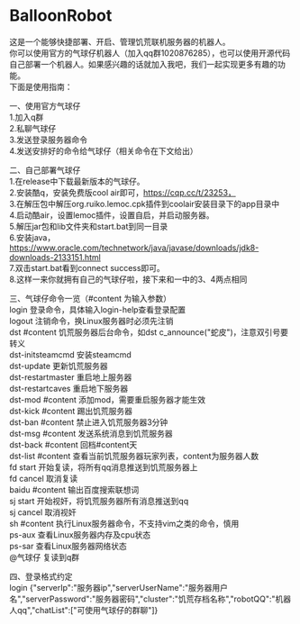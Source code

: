 # BalloonRobot
这是一个能够快捷部署、开启、管理饥荒联机服务器的机器人。</br>
你可以使用官方的气球仔机器人（加入qq群1020876285），也可以使用开源代码自己部署一个机器人。如果感兴趣的话就加入我吧，我们一起实现更多有趣的功能。</br>
下面是使用指南：</br>

一、使用官方气球仔</br>
1.加入q群</br>
2.私聊气球仔</br>
3.发送登录服务器命令</br>
4.发送安排好的命令给气球仔（相关命令在下文给出）</br>

二、自己部署气球仔</br>
1.在release中下载最新版本的气球仔。</br>
2.安装酷q，安装免费版cool air即可，https://cqp.cc/t/23253，</br>
3.在解压包中解压org.ruiko.lemoc.cpk插件到coolair安装目录下的app目录中</br>
4.启动酷air，设置lemoc插件，设置自启，并启动服务器。</br>
5.解压jar包和lib文件夹和start.bat到同一目录</br>
6.安装java，https://www.oracle.com/technetwork/java/javase/downloads/jdk8-downloads-2133151.html</br>
7.双击start.bat看到connect success即可。</br>
8.这样一来你就拥有自己的气球仔啦，接下来和一中的3、4两点相同</br>

三、气球仔命令一览（#content 为输入参数）</br>
login 登录命令，具体输入login-help查看登录配置</br>
logout 注销命令，换Linux服务器时必须先注销</br>
dst #content 饥荒服务器后台命令，如dst c_announce(\"蛇皮\")，注意双引号要转义</br>
dst-initsteamcmd 安装steamcmd</br>
dst-update 更新饥荒服务器</br>
dst-restartmaster 重启地上服务器</br>
dst-restartcaves 重启地下服务器</br>
dst-mod #content 添加mod，需要重启服务器才能生效</br>
dst-kick #content 踢出饥荒服务器</br>
dst-ban #content 禁止进入饥荒服务器3分钟</br>
dst-msg #content 发送系统消息到饥荒服务器</br>
dst-back #content 回档#content天</br>
dst-list #content 查看当前饥荒服务器玩家列表，content为服务器人数</br>
fd start 开始复读，将所有qq消息推送到饥荒服务器上</br>
fd cancel 取消复读</br>
baidu #content 输出百度搜索联想词</br>
sj start 开始视奸，将饥荒服务器所有消息推送到qq</br>
sj cancel 取消视奸</br>
sh #content 执行Linux服务器命令，不支持vim之类的命令，慎用</br>
ps-aux 查看Linux服务器内存及cpu状态</br>
ps-sar 查看Linux服务器网络状态</br>
@气球仔 复读到q群</br>

四、登录格式约定</br>
login {"serverIp":"服务器ip","serverUserName":"服务器用户名","serverPassword":"服务器密码","cluster":"饥荒存档名称","robotQQ":"机器人qq","chatList":["可使用气球仔的群聊"]}
